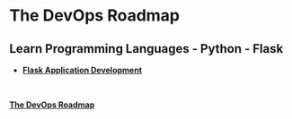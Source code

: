 # The DevOps Roadmap
## Learn Programming Languages - Python - Flask

* [__Flask Application Development__](https://web.itu.edu.tr/uyar/fad/index.html)

<br>

[__The DevOps Roadmap__](/README.md)

